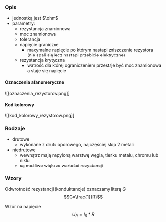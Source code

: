 ### Opis
- jednostką jest $\ohm$
- parametry:
	- rezystancja znamionowa
	- moc znamionowa
	- tolerancja
	- napięcie graniczne
		- maxymalne napięcie po którym nastapi zniszczenie rezystora (nie spali się lecz nastapi przebicie elektryczne)
	- rezystancja krytyczna
		- watrość dla której ograniczeniem przestaje być moc znamionowa a staje się napięcie

#### Oznaczenia afanumeryczne
![[oznaczenia_rezystorow.png]]

#### Kod kolorowy
![[kod_kolorowy_rezystorow.png]]

### Rodzaje
- drutowe
	- wykonane z drutu oporowego, najczęściej stop 2 metali
- niedrutowe
	- wewnątrz mają napyloną warstwę węgla, tlenku metalu, chromu lub niklu
	- są możliwe większe wartości rezystancji

### Wzory
Odwrotność rezystancji (konduktancje) oznaczamy literą $G$
$$G=\frac{1}{R}$$

Wzór na napięcie
$$U_R=I_R*R$$
